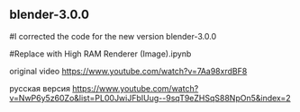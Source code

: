 ## blender-3.0.0
#I corrected the code for the new version blender-3.0.0

#Replace with High RAM Renderer (Image).ipynb




original video https://www.youtube.com/watch?v=7Aa98xrdBF8

русская версия https://www.youtube.com/watch?v=NwP6y5z60Zo&list=PL00JwiJFbIUug--9sqT9eZHSqS88NpOn5&index=2
